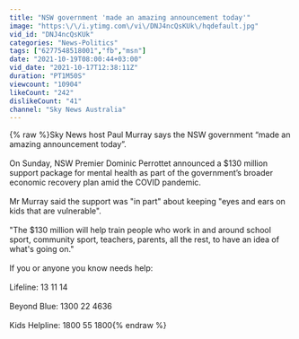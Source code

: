```yaml
---
title: "NSW government 'made an amazing announcement today'"
image: "https:\/\/i.ytimg.com\/vi\/DNJ4ncQsKUk\/hqdefault.jpg"
vid_id: "DNJ4ncQsKUk"
categories: "News-Politics"
tags: ["6277548518001","fb","msn"]
date: "2021-10-19T08:00:44+03:00"
vid_date: "2021-10-17T12:38:11Z"
duration: "PT1M50S"
viewcount: "10904"
likeCount: "242"
dislikeCount: "41"
channel: "Sky News Australia"
---
```

{% raw %}Sky News host Paul Murray says the NSW government “made an amazing announcement today”. <br /><br />On Sunday, NSW Premier Dominic Perrottet announced a $130 million support package for mental health as part of the government’s broader economic recovery plan amid the COVID pandemic.<br /><br />Mr Murray said the support was &quot;in part&quot; about keeping &quot;eyes and ears on kids that are vulnerable&quot;. <br /><br />&quot;The $130 million will help train people who work in and around school sport, community sport, teachers, parents, all the rest, to have an idea of what's going on.&quot; <br /><br />If you or anyone you know needs help:<br /><br />Lifeline: 13 11 14<br /><br />Beyond Blue: 1300 22 4636<br /><br />Kids Helpline: 1800 55 1800{% endraw %}
